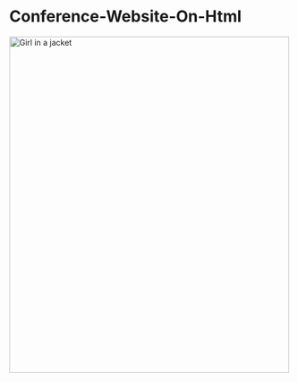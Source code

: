 # Conference-Website-On-Html
<img src="C:\Users\Computer Arena\Downloads\Screenshot.jpg" alt="Girl in a jacket" width="500" height="600">
